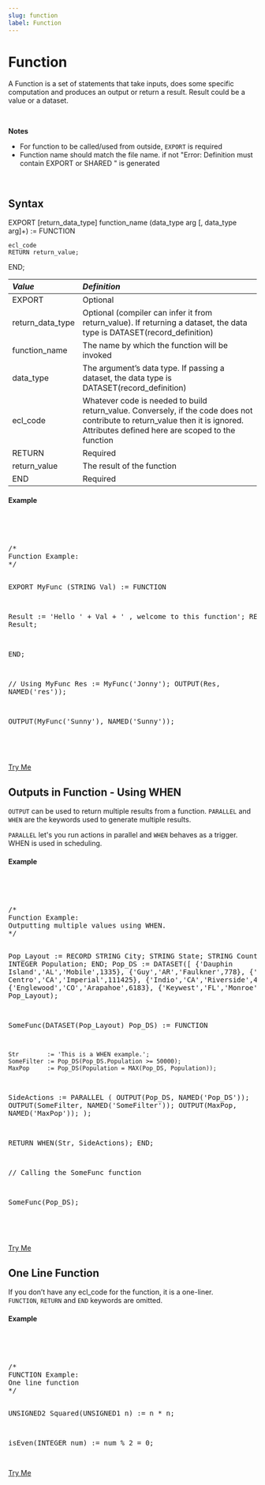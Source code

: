 ```yaml
---
slug: function
label: Function
---
```


# Function

A Function is a set of statements that take inputs, does some specific computation and produces an output or return a result. Result could be a value or a dataset.

</br>

**Notes**

- For function to be called/used from outside, `EXPORT` is required
- Function name should match the file name. if not "Error: Definition must contain EXPORT or SHARED " is generated

</br>

## Syntax

<EclCode>
EXPORT [return_data_type] function_name (data_type arg [, data_type arg]+) := FUNCTION

    ecl_code
    RETURN return_value;

END;

<EclCode>

| _Value_          | _Definition_                                                                                                                                                                      |
| :--------------- | :-------------------------------------------------------------------------------------------------------------------------------------------------------------------------------- |
| EXPORT           | Optional                                                                                                                                                                          |
| return_data_type | Optional (compiler can infer it from return_value). If returning a dataset, the data type is DATASET(record_definition)                                                           |
| function_name    | The name by which the function will be invoked                                                                                                                                    |
| data_type        | The argument’s data type. If passing a dataset, the data type is DATASET(record_definition)                                                                                       |
| ecl_code         | Whatever code is needed to build return_value. Conversely, if the code does not contribute to return_value then it is ignored. Attributes defined here are scoped to the function |
| RETURN           | Required                                                                                                                                                                          |
| return_value     | The result of the function                                                                                                                                                        |
| END              | Required                                                                                                                                                                          |

#### Example

<br>
<pre id = 'FuncExp_1'>

<EclCode>
/*
Function Example:
*/

EXPORT MyFunc (STRING Val) := FUNCTION

Result := 'Hello ' + Val + ' , welcome to this function';
RETURN Result;

END;

// Using MyFunc
Res := MyFunc('Jonny');
OUTPUT(Res, NAMED('res'));

OUTPUT(MyFunc('Sunny'), NAMED('Sunny'));

<EclCode>

</pre>
<a className="trybutton" href="javascript:OpenECLEditor(['FuncExp_1'])"> Try Me </a>

## Outputs in Function - Using WHEN

`OUTPUT` can be used to return multiple results from a function. `PARALLEL` and `WHEN` are the keywords used to generate multiple results.

`PARALLEL` let's you run actions in parallel and `WHEN` behaves as a trigger. WHEN is used in scheduling.

#### Example

<br>
<pre id = 'FuncExp_2'>

<EclCode>
/*
Function Example:
Outputting multiple values using WHEN.
*/

Pop_Layout := RECORD
STRING City;
STRING State;
STRING County;
INTEGER Population;
END;
Pop_DS := DATASET([
{'Dauphin Island','AL','Mobile',1335},
{'Guy','AR','Faulkner',778},
{'El Centro','CA','Imperial',111425},
{'Indio','CA','Riverside',417059},
{'Englewood','CO','Arapahoe',6183},
{'Keywest','FL','Monroe',31401}],
Pop_Layout);

SomeFunc(DATASET(Pop_Layout) Pop_DS) := FUNCTION

    Str        := 'This is a WHEN example.';
    SomeFilter := Pop_DS(Pop_DS.Population >= 50000);
    MaxPop     := Pop_DS(Population = MAX(Pop_DS, Population));

SideActions := PARALLEL
(
OUTPUT(Pop_DS, NAMED('Pop_DS'));
OUTPUT(SomeFilter, NAMED('SomeFilter'));
OUTPUT(MaxPop, NAMED('MaxPop'));
);

RETURN WHEN(Str, SideActions);
END;

// Calling the SomeFunc function

SomeFunc(Pop_DS);

<EclCode>

</pre>
<a className="trybutton" href="javascript:OpenECLEditor(['FuncExp_2'])"> Try Me </a>

## One Line Function

If you don’t have any ecl_code for the function, it is a one-liner. \
`FUNCTION`, `RETURN` and `END` keywords are omitted.

#### Example

<br>
<pre id = 'FuncExp_3'>

<EclCode>
/*
FUNCTION Example:
One line function
*/

UNSIGNED2 Squared(UNSIGNED1 n) := n \* n;

isEven(INTEGER num) := num % 2 = 0;
<EclCode>

</pre>
<a className="trybutton" href="javascript:OpenECLEditor(['FuncExp_3'])"> Try Me </a>
